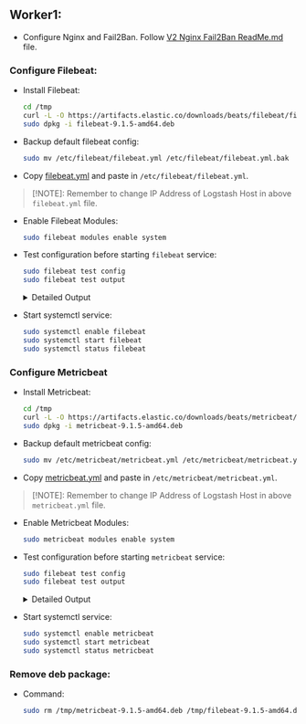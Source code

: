 ## Worker1:
- Configure Nginx and Fail2Ban. Follow [V2 Nginx Fail2Ban ReadMe.md](https://github.com/TheSpiritMan/V2-Nginx-Fail2Ban/blob/main/ReadMe.md) file.

### Configure Filebeat:
- Install Filebeat:
    ```sh
    cd /tmp
    curl -L -O https://artifacts.elastic.co/downloads/beats/filebeat/filebeat-9.1.5-amd64.deb
    sudo dpkg -i filebeat-9.1.5-amd64.deb
    ```

- Backup default filebeat config:
    ```sh
    sudo mv /etc/filebeat/filebeat.yml /etc/filebeat/filebeat.yml.bak
    ```

- Copy [filebeat.yml](./filebeat.yml) and paste in `/etc/filebeat/filebeat.yml`.

> [!NOTE]: Remember to change IP Address of Logstash Host in above `filebeat.yml` file.

- Enable Filebeat Modules:
    ```sh
    sudo filebeat modules enable system
    ```

- Test configuration before starting `filebeat` service:
    ```sh
    sudo filebeat test config
    sudo filebeat test output
    ```
    
    <details>
    <summary>Detailed Output</summary>
    <blockquote> 

    ~~~sh
    Config OK
    logstash: 192.168.121.1:5044...
    connection...
        parse host... OK
        dns lookup... OK
        addresses: 192.168.121.1
        dial up... OK
    TLS... WARN secure connection disabled
    talk to server... OK
    ~~~

    </blockquote>
    </details>

- Start systemctl service:
    ```sh
    sudo systemctl enable filebeat
    sudo systemctl start filebeat
    sudo systemctl status filebeat
    ```

### Configure Metricbeat
- Install Metricbeat:
    ```sh
    cd /tmp
    curl -L -O https://artifacts.elastic.co/downloads/beats/metricbeat/metricbeat-9.1.5-amd64.deb
    sudo dpkg -i metricbeat-9.1.5-amd64.deb
    ```

- Backup default metricbeat config:
    ```sh
    sudo mv /etc/metricbeat/metricbeat.yml /etc/metricbeat/metricbeat.yml.bak
    ```

- Copy [metricbeat.yml](./metricbeat.yml) and paste in `/etc/metricbeat/metricbeat.yml`.

> [!NOTE]: Remember to change IP Address of Logstash Host in above `metricbeat.yml` file.

- Enable Metricbeat Modules:
    ```sh
    sudo metricbeat modules enable system
    ```

- Test configuration before starting `metricbeat` service:
    ```sh
    sudo filebeat test config
    sudo filebeat test output
    ```
    
    <details>
    <summary>Detailed Output</summary>
    <blockquote> 

    ~~~sh
    Config OK
    logstash: 192.168.121.1:5044...
    connection...
        parse host... OK
        dns lookup... OK
        addresses: 192.168.121.1
        dial up... OK
    TLS... WARN secure connection disabled
    talk to server... OK
    ~~~

    </blockquote>
    </details>

- Start systemctl service:
    ```sh
    sudo systemctl enable metricbeat
    sudo systemctl start metricbeat
    sudo systemctl status metricbeat
    ```

### Remove deb package:
- Command:
    ```sh
    sudo rm /tmp/metricbeat-9.1.5-amd64.deb /tmp/filebeat-9.1.5-amd64.deb
    ```
